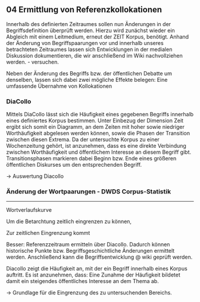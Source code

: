 ## 04 Ermittlung von Referenzkollokationen

Innerhalb des definierten Zeitraumes sollen nun Änderungen in der Begriffsdefinition überprüft werden. Hierzu wird zunächst wieder ein Abgleich mit einem Leitmedium, erneut der ZEIT Korpus, benötigt. Anhand der Änderung von Begriffspaarungen vor und innerhalb unseres betrachteten Zeitraumes lassen sich Entwicklungen in der medialen Diskussion dokumentieren, die wir anschließend im Wiki nachvollziehen werden. - versuchen.

Neben der Änderung des Begriffs bzw. der öffentlichen Debatte um denselben, lassen sich dabei zwei mögliche Effekte belegen: Eine umfassende Übernahme von Kollokationen 



###  DiaCollo

Mittels DiaCollo lässt sich die Häufigkeit eines gegebenen Begriffs innerhalb eines definiertes Korpus bestimmen. Unter Einbezug der Dimension Zeit ergibt sich somit ein Diagramm, an dem Zeiten mit hoher sowie niedriger Worthäufigkeit abgelesen werden können, sowie die Phasen der Transition zwischen diesen Extrema. Da der untersuchte Korpus zu einer Wochenzeitung gehört, ist anzunehmen, dass es eine direkte Verbindung zwischen Worthäufigkeit und öffentlichem Interesse an diesem Begriff gibt. Transitionsphasen markieren dabei Beginn bzw. Ende eines größeren öffentlichen Diskurses um den entsprechenden Begriff.

-> Auswertung Diacollo

### Änderung der Wortpaarungen - DWDS Corpus-Statistik



---



Wortverlaufskurve



Um die Betarchtung zeitlich eingrenzen zu können, 

Zur zeitlichen Eingrenzung kommt 



Besser: Referenzzeitraum ermitteln über Diacollo. Dadurch können historische Punkte bzw. Begriffsgeschichtliche Änderungen ermittelt werden. Anschließend kann die Begriffsentwicklung @ wiki geprüft werden.

Diacollo zeigt die Häufigkeit an, mit der ein Begriff innerhalb eines Korpus auftritt. Es ist anzunehmen, dass: Eine Zunahme der Häufigkeit bildetet damit ein steigendes öffentliches Interesse an dem Thema ab.

-> Grundlage für die Eingrenzung des zu untersuchenden Bereichs.
